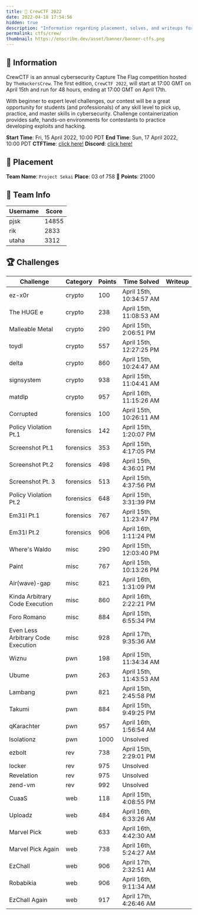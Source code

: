 ```yaml
---
title: 👥 CrewCTF 2022
date: 2022-04-18 17:54:56
hidden: true
description: "Information regarding placement, solves, and writeups for CrewCTF 2022."
permalink: ctfs/crew/
thumbnail: https://enscribe.dev/asset/banner/banner-ctfs.png
---
```

## 📜 Information

CrewCTF is an annual cybersecurity Capture The Flag competition hosted by `TheHackersCrew`. The first edition, `CrewCTF 2022`, will start at 17:00 GMT on April 15th and run for 48 hours, ending at 17:00 GMT on April 17th.

With beginner to expert level challenges, our contest will be a great opportunity for students (and professionals) of any skill level to pick up, practice, and master skills in cybersecurity. Challenge containerization provides safe, hands-on environments for contestants to practice developing exploits and hacking.

**Start Time**: Fri, 15 April 2022, 10:00 PDT
**End Time**:  Sun, 17 April 2022, 10:00 PDT
**CTFTime**: [click here!](https://ctftime.org/event/1568)
**Discord**: [click here!](https://discord.com/invite/jk84AmJkHP)

## 🥇 Placement

**Team Name**: `Project Sekai`
**Place**: 03 of 758 🥉
**Points**: 21000

## 👥 Team Info

| Username | Score |
| -------- | ----- |
| pjsk     | 14855 |
| rik      | 2833  |
| utaha    | 3312  |

## 🏆 Challenges

|Challenge                         |Category |Points|Time Solved            |Writeup|
|----------------------------------|---------|------|-----------------------|-------|
|ez-x0r                            |crypto   |100   |April 15th, 10:34:57 AM|       |
|The HUGE e                        |crypto   |238   |April 15th, 11:08:53 AM|       |
|Malleable Metal                   |crypto   |290   |April 15th, 2:06:51 PM |       |
|toydl                             |crypto   |557   |April 15th, 12:27:25 PM|       |
|delta                             |crypto   |860   |April 15th, 10:24:47 AM|       |
|signsystem                        |crypto   |938   |April 15th, 11:04:41 AM|       |
|matdlp                            |crypto   |957   |April 16th, 11:15:26 AM|       |
|Corrupted                         |forensics|100   |April 15th, 10:26:11 AM|       |
|Policy Violation Pt.1             |forensics|142   |April 15th, 1:20:07 PM |       |
|Screenshot Pt.1                   |forensics|353   |April 15th, 4:17:05 PM |       |
|Screenshot Pt.2                   |forensics|498   |April 15th, 4:36:01 PM |       |
|Screenshot Pt. 3                  |forensics|513   |April 15th, 4:37:56 PM |       |
|Policy Violation Pt.2             |forensics|648   |April 15th, 3:31:39 PM |       |
|Em31l Pt.1                        |forensics|767   |April 15th, 11:23:47 PM|       |
|Em31l Pt.2                        |forensics|906   |April 16th, 1:11:24 PM |       |
|Where's Waldo                     |misc     |290   |April 15th, 12:03:40 PM|       |
|Paint                             |misc     |767   |April 15th, 10:13:26 PM|       |
|Air(wave)-gap                     |misc     |821   |April 16th, 1:31:09 PM |       |
|Kinda Arbitrary Code Execution    |misc     |860   |April 16th, 2:22:21 PM |       |
|Foro Romano                       |misc     |884   |April 15th, 6:55:34 PM |       |
|Even Less Arbitrary Code Execution|misc     |928   |April 17th, 9:35:36 AM |       |
|Wiznu                             |pwn      |198   |April 15th, 11:34:34 AM|       |
|Ubume                             |pwn      |263   |April 15th, 11:43:53 AM|       |
|Lambang                           |pwn      |821   |April 15th, 2:45:58 PM |       |
|Takumi                            |pwn      |884   |April 15th, 9:49:25 PM |       |
|qKarachter                        |pwn      |957   |April 16th, 1:56:54 AM |       |
|Isolationz                        |pwn      |1000  |Unsolved               |       |
|ezbolt                            |rev      |738   |April 15th, 2:29:01 PM |       |
|locker                            |rev      |975   |Unsolved               |       |
|Revelation                        |rev      |975   |Unsolved               |       |
|zend-vm                           |rev      |992   |Unsolved               |       |
|CuaaS                             |web      |118   |April 15th, 4:08:55 PM |       |
|Uploadz                           |web      |484   |April 16th, 6:33:26 AM |       |
|Marvel Pick                       |web      |633   |April 16th, 4:42:30 AM |       |
|Marvel Pick Again                 |web      |738   |April 16th, 5:24:27 AM |       |
|EzChall                           |web      |906   |April 17th, 2:32:51 AM |       |
|Robabikia                         |web      |906   |April 16th, 9:11:34 AM |       |
|EzChall Again                     |web      |917   |April 17th, 4:26:46 AM |       |
